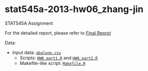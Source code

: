 stat545a-2013-hw06_zhang-jin
============================

STAT545A Assignment


For the detailed report, please refer to [Final Reprot]()

Data:
 - Input data: [`abalone.csv`](https://github.com/0527zhangjinyuan/stat545a-2013-hw06_zhang-jin/blob/master/abalone.csv)
    - Scripts: [`HW6_part1.R`](https://github.com/0527zhangjinyuan/stat545a-2013-hw06_zhang-jin/blob/master/HW6_part1.R) and [`HW6_part2.R`](https://github.com/0527zhangjinyuan/stat545a-2013-hw06_zhang-jin/blob/master/HW6_part2.R)
    - Makefile-like script: [`Makefile.R`](https://github.com/0527zhangjinyuan/stat545a-2013-hw06_zhang-jin/blob/master/Makefile.R)